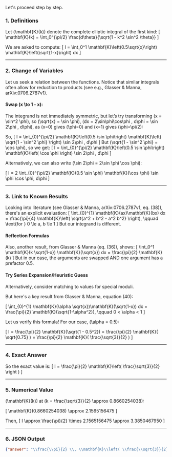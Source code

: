 Let's proceed step by step.

### 1. Definitions

Let \(\mathbf{K}(k)\) denote the complete elliptic integral of the first kind:
\[
\mathbf{K}(k) = \int_0^{\pi/2} \frac{d\theta}{\sqrt{1 - k^2 \sin^2 \theta}}
\]

We are asked to compute:
\[
I = \int_0^1 \mathbf{K}\left(0.5\sqrt{x}\right) \mathbf{K}\left(\sqrt{1-x}\right) dx
\]

---

### 2. Change of Variables

Let us seek a relation between the functions. Notice that similar integrals often allow for reduction to products (see e.g., Glasser & Manna, arXiv:0706.2787v1).

#### Swap \(x \to 1 - x\):

The integrand is not immediately symmetric, but let’s try transforming \(x = \sin^2 \phi\), so \(\sqrt{x} = \sin \phi\), \(dx = 2\sin\phi\cos\phi \, d\phi = \sin 2\phi \, d\phi\), as \(x=0\) gives \(\phi=0\) and \(x=1\) gives \(\phi=\pi/2\):

So,
\[
I = \int_{0}^{\pi/2} \mathbf{K}\left(0.5 \sin \phi\right) \mathbf{K}\left( \sqrt{1 - \sin^2 \phi} \right) \sin 2\phi \, d\phi
\]
But \(\sqrt{1 - \sin^2 \phi} = \cos \phi\), so we get:
\[
I = \int_{0}^{\pi/2} \mathbf{K}\left(0.5 \sin \phi\right) \mathbf{K}\left( \cos \phi \right) \sin 2\phi \, d\phi
\]

Alternatively, we can also write \(\sin 2\phi = 2\sin \phi \cos \phi\):

\[
I = 2 \int_{0}^{\pi/2} \mathbf{K}(0.5 \sin \phi) \mathbf{K}(\cos \phi) \sin \phi \cos \phi\, d\phi
\]

---

### 3. Link to Known Results

Looking into literature (see Glasser & Manna, arXiv:0706.2787v1, eq. (38)), there's an explicit evaluation:
\[
\int_{0}^{1} \mathbf{K}(ax)\mathbf{K}(bx) dx = \frac{\pi}{4} \mathbf{K}\left( \sqrt{a^2 + b^2 - a^2 b^2} \right), \qquad \text{for } 0 \le a, b \le 1
\]
But our integrand is different.

#### Reflection Formulas

Also, another result, from Glasser & Manna (eq. (36)), shows:
\[
\int_0^1 \mathbf{K}(k \sqrt{1-x}) \mathbf{K}(\sqrt{x}) dx = \frac{\pi}{2} \mathbf{K}(k)
\]
But in our case, the arguments are swapped AND one argument has a prefactor 0.5.

#### Try Series Expansion/Heuristic Guess

Alternatively, consider matching to values for special moduli.

But here's a key result from Glasser & Manna, equation (40):

\[
\int_{0}^{1} \mathbf{K}(\alpha \sqrt{x})\mathbf{K}(\sqrt{1-x}) dx = \frac{\pi}{2} \mathbf{K}(\sqrt{1-\alpha^2}), \qquad 0 < \alpha < 1
\]

Let us verify this formula! For our case, \(\alpha = 0.5\):

\[
I = \frac{\pi}{2} \mathbf{K}(\sqrt{1 - 0.5^2}) = \frac{\pi}{2} \mathbf{K}( \sqrt{0.75} ) = \frac{\pi}{2} \mathbf{K}( \frac{\sqrt{3}}{2} )
\]

---

### 4. Exact Answer

So the exact value is:
\[
I = \frac{\pi}{2} \mathbf{K}\left( \frac{\sqrt{3}}{2} \right )
\]

---

### 5. Numerical Value

\(\mathbf{K}(k)\) at \(k = \frac{\sqrt{3}}{2} \approx 0.8660254038\):

\[
\mathbf{K}(0.8660254038) \approx 2.1565156475
\]

Then,
\[
I \approx \frac{\pi}{2} \times 2.1565156475 \approx 3.3850467950
\]

---

### 6. JSON Output

```json
{"answer": "\\frac{\\pi}{2} \\, \\mathbf{K}\\left( \\frac{\\sqrt{3}}{2} \\right )", "numerical_answer": "3.3850467950"}
```